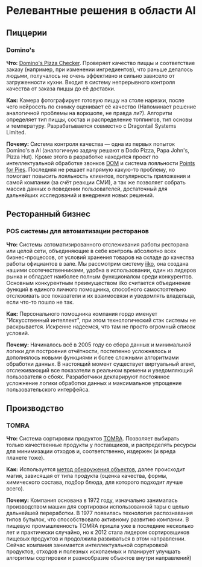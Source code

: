 # Релевантные решения в области AI## Пиццерии### Domino's__Что:__ [Domino's Pizza Checker](https://newsroom.dominos.com.au/home/2017/12/27/say-cheese-dominos-new-ai-camera-technology-helps-solve-customers-number-one-frustration). Проверяет качество пиццы и соответствие заказу (например, при изменении ингредиентов), что раньше делалось людьми, получалось не очень эффективно и сильно зависело от загруженности кухни. Входит в систему непрерывного контроля качества от заказа пиццы до её доставки.__Как:__ Камера фотографирует готовую пиццу на столе нарезки, после чего нейросеть по снимку оценивает её качество (Напоминает решение аналогичной проблемы на воркшопе, не правда ли?). Алгоритм определяет тип пиццы, состав и распределение топпингов, тип основы и температуру. Разрабатывается совместно с Dragontail Systems Limited.__Почему:__ Система контроля качества — одна из первых попыток Domino's в AI (аналогичную задачу решают в Dodo Pizza, Papa John's, Pizza Hut). Кроме этого в разработке находится проект по интеллектуальной обработке звонков [DOM](https://www.restaurantbusinessonline.com/technology/dominos-testing-artificial-intelligence-phone-orders) и система лояльности [Points for Pies](https://pointsforpies.dominos.com/). Последняя не решает напрямую какую-то проблему, но помогает повысить лояльность клиентов, популярность приложения и самой компании (за счёт реакции СМИ), а так же позволяет собрать массив данных о поведении пользователей, достаточный для дальнейших исследований и внедрения новых решений.## Ресторанный бизнес ### POS системы для автоматизации ресторанов__Что:__ Системы автоматизированного отслеживания работы ресторана или целой сети, объединяющие в себе контроль абсолютно всех бизнес-процессов, от условий хранения товаров на складе до качества работы официантов в зале. Мы рассмотрим систему [iiko](https://iiko.ru/), она создана нашими соотечественниками, удобна в использовании, один из лидеров рынка и обладает наиболее полным функционалом среди конкурентов. Основным конкурентным преимуществом iiko считается объединение функций в единого личного помощника, способного самостоятельно отслеживать все показатели и их взаимосвязи и уведомлять владельца, если что-то пошло не так.__Как:__ Персонального помощника компания гордо именует "Искусственный интеллект", при этом технологический стэк системы не раскрывается. Искренне надеемся, что там не просто огромный список условий.__Почему:__ Начиналось всё в 2005 году со сбора данных и минимальной логики для построения отчётности, постепенно усложнялось и дополнялось новыми функциями и более сложными алгоритмами обработки данных. В настоящий момент существует виртуальный агент, отслеживающий все показатели в реальном времени и уведомляющий пользователя о сбоях. Разработчики декларируют постоянное усложнение логики обработки данных и максимальное упрощение пользовательского интерфейса.## Производство### TOMRA__Что:__ Система сортировки продуктов [TOMRA](https://www.tomra.com/en/sorting/food). Позволяет выбирать только качественные продукты у поставщиков, и распределять ресурсы для минимизации отходов и, соответственно, издержек (и вреда планете тоже).__Как:__ Используется [метод обнаружения объектов](https://patents.justia.com/patent/9158982), далее происходит магия, зависящая от типа продукта (оценка качества, формы, химического состава, подбор блюда, для которого подходит лучше всего).__Почему:__ Компания основана в 1972 году, изначально занималась производством машин для сортировки использованной тары с целью дальнейшей переработки. В 1977   появилась технология распознавания типов бутылок, что способствовало активному развитию компании. В пищевую промышленность TOMRA пришла уже в последние несколько лет и практически случайно, но к 2012 стала лидером сортировщиков пищевых продуктов и продолжила развиваться в этом направлении. Сейчас компания занимается интеллектуальной сортировкой продуктов, отходов и полезных ископаемых и планирует улучшать алгоритмы сортировки и разнообразие объектов внутри направлений)